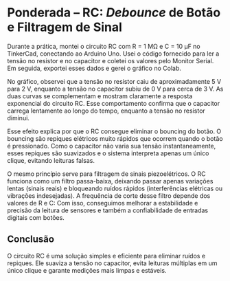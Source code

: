 # Ponderada – RC: *Debounce* de Botão e Filtragem de Sinal

Durante a prática, montei o circuito RC com R = 1 MΩ e C = 10 µF no TinkerCad, conectando ao Arduino Uno. Usei o código fornecido para ler a tensão no resistor e no capacitor e coletei os valores pelo Monitor Serial. Em seguida, exportei esses dados e gerei o gráfico no Colab.

No gráfico, observei que a tensão no resistor caiu de aproximadamente 5 V para 2 V, enquanto a tensão no capacitor subiu de 0 V para cerca de 3 V. As duas curvas se complementam e mostram claramente a resposta exponencial do circuito RC. Esse comportamento confirma que o capacitor carrega lentamente ao longo do tempo, enquanto a tensão no resistor diminui.

Esse efeito explica por que o RC consegue eliminar o bouncing do botão. O bouncing são repiques elétricos muito rápidos que ocorrem quando o botão é pressionado. Como o capacitor não varia sua tensão instantaneamente, esses repiques são suavizados e o sistema interpreta apenas um único clique, evitando leituras falsas.

O mesmo princípio serve para filtragem de sinais piezoelétricos. O RC funciona como um filtro passa-baixa, deixando passar apenas variações lentas (sinais reais) e bloqueando ruídos rápidos (interferências elétricas ou vibrações indesejadas). A frequência de corte desse filtro depende dos valores de R e C:
Com isso, conseguimos melhorar a estabilidade e precisão da leitura de sensores e também a confiabilidade de entradas digitais com botões.

## Conclusão
O circuito RC é uma solução simples e eficiente para eliminar ruídos e repiques. Ele suaviza a tensão no capacitor, evita leituras múltiplas em um único clique e garante medições mais limpas e estáveis.
